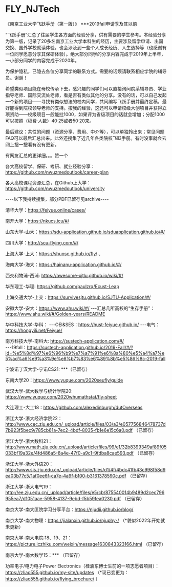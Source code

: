 # FLY_NJTech
《南京工业大学飞跃手册（第一版）》 ***2019fall申请季及其以前

“飞跃手册”汇总了往届学生各方面的经验分享，供有需要的学生参考。本经验分享为第一版，记录了20多名南京工业大学本科生的经历，主要涉及留学申请、出国交换、国外学校就读体验，也会涉及到一些个人成长经历、人生选择等（也感谢有一位同学愿意分享其保研体验）。绝大部分同学的分享内容完成于2019年上半年，一小部分同学的内容完成于2020年。 

为保护隐私，已隐去各位分享同学的联系方式。需要的话烦请联系相应学院的辅导员。谢谢！

希望类似项目能在母校传承下去，感兴趣的同学们可以直接询问院系辅导员、学业指导老师、国际交流处老师，看是否有类似其他的分享。没有的话，可以自己发起一个新的项目——寻找有类似想法的校内同学，共同编写飞跃手册并最终定稿，最好能得到院校领导老师的支持。按我的经验，这还可以申请校级大创项目并获得立项资助——校级项目一般能批1000，如果评为省级项目的话就会增加；分配1000可以按照（稿费·人数）40·25或者50·20来。

最后建议：共性的问题（资源分享、费用、中介等），可以单独拎出来；常见问题FAQ可以最后汇总出来。此外还搜集了近几年各类院校飞跃手册。有时没事就会去网上搜一搜看有没有更新。

有网友汇总的更详细。。。赞一个

各大高校留学、保研、考研、就业经验分享：https://github.com/nwuzmedoutlook/career-plan

各大高校课程资源汇总，在Github上大学：https://github.com/nwuzmedoutlook/university

----以下我持续搜集，部分PDF已留存见archive----

清华大学：https://feiyue.online/cases/ 

南开大学：https://nkucs.icu/#/

山东大学-山大：https://sdu-application.github.io/sduapplication.github.io/#/ 

四川大学：http://scu-flying.com/#/

上海大学-上大：https://shuosc.github.io/fly/ 、

海南大学-海大：https://hainanu-application.github.io/#/

西交利物浦-西浦: https://awesome-xjtlu.github.io/wiki/#/ 

华东理工-华理: https://github.com/paulzrq/Ecust-Leap 

上海交通大学-上交：https://survivesjtu.github.io/SJTU-Application/#/

安徽大学-安大：https://www.ahu.wiki/#/
---汇总几所高校的“生存手册”：https://www.ahu.wiki/#/Golden-years/README

华中科技大学-华科：
---OEI&SES：https://hust-feiyue.github.io/
---电气：https://hongyili.net/Feiyue/

南方科技大学-南科大: https://sustech-application.com/#/   
---19fall：https://sustech-application.github.io/2019-Fall/#/?id=%e5%8d%97%e6%96%b9%e7%a7%91%e6%8a%80%e5%a4%a7%e5%ad%a6%e9%a3%9e%e8%b7%83%e6%89%8b%e5%86%8c-2019-fall

宁波诺丁汉大学-宁诺CS21: ***（已留存）

东南大学20：https://www.yuque.com/2020seufly/guide 

武汉大学-武大数学与统计学院20: https://www.yuque.com/2020whumathstat/fly-sheet

大连理工-大工18：https://github.com/alexedinburgh/dutOverseas

浙江大学-浙大经济学院22：http://www.cec.zju.edu.cn/_upload/article/files/03/a3/e057756846478737d7b923f5bec9/785cb61a-7ec2-4bdf-8035-fb1e6e15c6a0.pdf （已留存）

浙江大学-浙大数科21：http://www.math.zju.edu.cn/_upload/article/files/99/e1/32b8399349af89f05033bf19a32e/4fd486a5-8a4e-47f0-a9c1-9fdba8cae593.pdf
（已留存）

浙江大学-浙大外语20：http://www.sis.zju.edu.cn/_upload/article/files/d1/4f/4bdc41fb43c998f58d9ea03b77c5/1af0ee6f-ca7e-4a9f-b100-b3161378590c.pdf （已留存）

浙江大学-浙大电气19：http://ee.zju.edu.cn/_upload/article/files/e5/cb/875540014b9489d2cec796955ea7/d1051aae-5958-4137-9ebd-f5b59fea0230.pdf  （已留存）

南京大学-南大匡院学习分享平台：https://njudii.github.io/blog/

南京大学-南大物理：https://jialanxin.github.io/njuphy-/
（*貌似2022年开始就未更新）

南京大学-南大电院:18、19、21：https://picture.iczhiku.com/weixin/message1630843323166.html （已留存）

南京大学-南大数学15：*** （已留存）

功率电子/电力电子Power Electronics（桂涵东博士生前的一项志愿者项目）： https://zliao555.github.io/my-site/updates （*现已变更为：https://zliao555.github.io/flying_brochure/ ）
